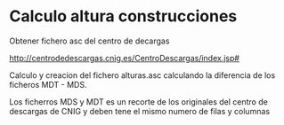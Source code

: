 # Calculo altura  construcciones

Obtener fichero asc  del centro de decargas

http://centrodedescargas.cnig.es/CentroDescargas/index.jsp#


Calculo y creacion del fichero alturas.asc calculando la diferencia de los ficheros MDT - MDS.

Los ficherros MDS y MDT es un recorte de los originales del centro de descargas de CNIG y deben tene el mismo numero de filas y columnas

